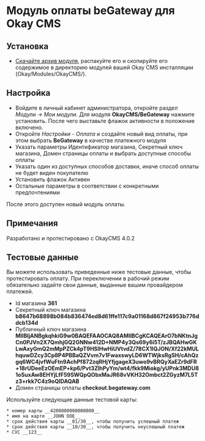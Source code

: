 # Модуль оплаты beGateway для Okay CMS

## Установка

  * [Скачайте архив модуля](https://github.com/beGateway/okaycms-payment-module/raw/master/okaycms-payment-module.zip), распакуйте его и скопируйте его содержимое в директорию модулей вашей Okay CMS инсталляции (Okay/Modules/OkayCMS/).

## Настройка

  * Войдите в личный кабинет администратора, откройте раздел _Модули -> Мои модули_. Для модуля **OkayCMS/BeGateway** нажмите установить. После чего выставьте флажок активности в положение включено.
  * Откройте _Настройки - Оплата_ и создайте новый вид оплаты, при этом выбрать **BeGateway** в качестве платежного модуля
  * Указать параметры Идентификатор магазина, Секретный ключ магазина, Домен страницы оплаты и выбрать доступные способы оплаты
  * Указать один из доступных способов доставки, иначе способ оплаты не будет виден покупателю
  * Установить флажок Активен
  * Остальные параметры в соответствии с конкретными предпочтениями

После этого доступен новый модуль оплаты.

## Примечания

Разработано и протестировано c OkayCMS 4.0.2

## Тестовые данные

Вы можете использовать приведенные ниже тестовые данные, чтобы протестировать оплату. При переключении в рабочий режим обязательно задайте свои данные, выданные вашим провайдером платежей.

  * Id магазина __361__
  * Секретный ключ магазина __b8647b68898b084b836474ed8d61ffe117c9a01168d867f24953b776ddcb134d__
  * Публичный ключ магазина __MIIBIjANBgkqhkiG9w0BAQEFAAOCAQ8AMIIBCgKCAQEArO7bNKtnJgCn0PJVn2X7QmhjGQ2GNNw412D+NMP4y3Qs69y6i5T/zJBQAHwGKLwAxyGmQ2mMpPZCk4pT9HSIHwHiUVtvdZ/78CX1IQJON/Xf22kMULhquwDZcy3Cp8P4PBBaQZVvm7v1FwaxswyLD6WTWjksRgSH/cAhQzgq6WC4jvfWuFtn9AchPf872zqRHjYfjgageX3uwo9vBRQyXaEZr9dFR+18rUDeeEzOEmEP+kp6/Pvt3ZlhPyYm/wt4/fkk9Miokg/yUPnk3MDU81oSuxAw8EHYjLfF59SWQpQObxMaJR68vVKH32Ombct2ZGyzM7L5Tz3+rkk7C4z9oQIDAQAB__
  * Домен страницы оплаты __checkout.begateway.com__

  Используйте следующие данные тестовой карты:

    * номер карты __4200000000000000__
    * имя на карте __JOHN DOE__
    * срок действия карты __01/30__, чтобы получить успешный платеж
    * срок действия карты __10/30__, чтобы получить неуспешный платеж
    * CVC __123__
